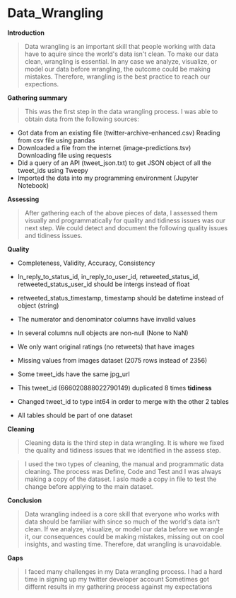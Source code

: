 # Data_Wrangling

**Introduction**
> Data wrangling is an important skill that people working with data have to aquire since the world's data isn't clean. To make our data clean, wrangling is essential. In any case we analyze, visualize, or model our data before wrangling, the outcome could be making mistakes. Therefore, wrangling is the best practice to reach our expections.

**Gathering summary**
>This was the first step in the data wrangling process. I was able to obtain data from the following sources:
- Got data from an existing file (twitter-archive-enhanced.csv) Reading from csv file using pandas
- Downloaded a file from the internet (image-predictions.tsv) Downloading file using requests
- Did a query of an API (tweet_json.txt) to get JSON object of all the tweet_ids using Tweepy
- Imported the data into my programming environment (Jupyter Notebook)

**Assessing**
> After gathering each of the above pieces of data, I assessed them visually and programmatically for quality and tidiness issues was our next step. We could detect and document the following quality issues and tidiness issues.

**Quality**
- Completeness, Validity, Accuracy, Consistency
- In_reply_to_status_id, in_reply_to_user_id, retweeted_status_id, retweeted_status_user_id should be intergs instead of float
- retweeted_status_timestamp, timestamp should be datetime instead of object (string)
- The numerator and denominator columns have invalid values
- In several columns null objects are non-null (None to NaN)
- We only want original ratings (no retweets) that have images
- Missing values from images dataset (2075 rows instead of 2356)
- Some tweet_ids have the same jpg_url
- This tweet_id (666020888022790149) duplicated 8 times
**tidiness**
- Changed tweet_id to type int64 in order to merge with the other 2 tables

- All tables should be part of one dataset

**Cleaning**
> Cleaning data is the third step in data wrangling. It is where we fixed the quality and tidiness issues that we identified in the assess step.

> I used the two types of cleaning, the manual and programmatic data cleaning. The process was Define, Code and Test and I was always making a copy of the dataset. I aslo made a copy in file to test the change before applying to the main dataset.

**Conclusion**
> Data wrangling indeed is a core skill that everyone who works with data should be familiar with since so much of the world's data isn't clean. If we analyze, visualize, or model our data before we wrangle it, our consequences could be making mistakes, missing out on cool insights, and wasting time. Therefore, dat wrangling is unavoidable.

**Gaps**
> I faced many challenges in my Data wrangling process. I had a hard time in signing up my twitter developer account Sometimes got differnt results in my gathering process against my expectations
